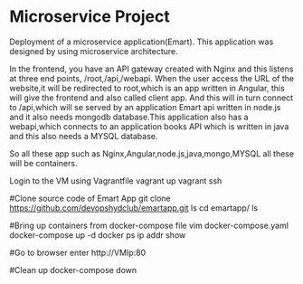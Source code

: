 # Microservice Project

Deployment of a microservice application(Emart). This application was designed by using microservice architecture.

In the frontend, you have an API gateway created with Nginx and this listens at three end points, /root,/api,/webapi. When the user access the URL of the website,it will be redirected to root,which is an app written in Angular, this will give the frontend and also called client app. And this will in turn connect to /api,which will se served by an application Emart api written in node.js and it also needs mongodb database.This application also has a webapi,which connects to an application books API which is written in java and this also needs a MYSQL database.
																																																								
So all these app such as  Nginx,Angular,node.js,java,mongo,MYSQL all these will be containers.


Login to the VM using Vagrantfile
vagrant up
vagrant ssh

#Clone source code of Emart App
git clone https://github.com/devopshydclub/emartapp.git
ls
cd emartapp/
ls

#Bring up  containers from docker-compose file
vim docker-compose.yaml
docker-compose up -d
docker ps
ip addr show

#Go to browser enter http://VMIp:80

#Clean up
docker-compose down



